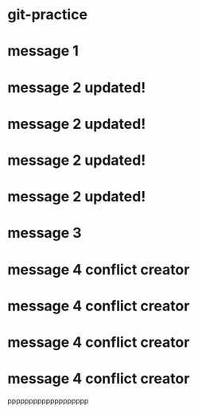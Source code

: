 # git-practice

# message 1

# message 2 updated!

# message 2 updated!

# message 2 updated!

# message 2 updated!

# message 3

# message 4 conflict creator

# message 4 conflict creator

# message 4 conflict creator

# message 4 conflict creator

ppppppppppppppppppp

